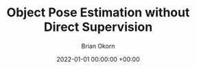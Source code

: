 ---
layout: post
title:  "Object Pose Estimation without Direct Supervision"
date:   2022-01-01 00:00:00 +00:00
image: /images/ossid.jpg
categories: research
author: "Brian Okorn"
venue: "PhD Thesis"
authors: "<strong>Brian Okorn</strong>"
---
